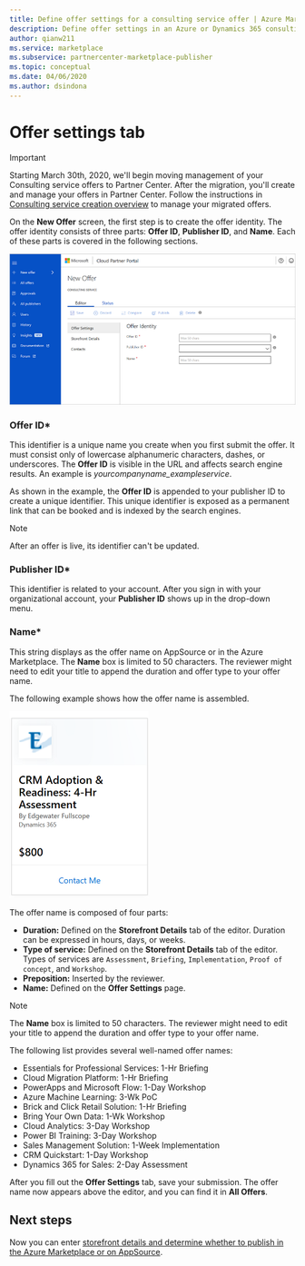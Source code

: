 ```yaml
---
title: Define offer settings for a consulting service offer | Azure Marketplace 
description: Define offer settings in an Azure or Dynamics 365 consulting service offer in the Cloud Partner Portal for the Azure Marketplace.
author: qianw211
ms.service: marketplace
ms.subservice: partnercenter-marketplace-publisher
ms.topic: conceptual
ms.date: 04/06/2020
ms.author: dsindona
---
```


# Offer settings tab

>[!Important]
>Starting March 30th, 2020, we'll begin moving management of your Consulting service offers to Partner Center. After the migration, you'll create and manage your offers in Partner Center. Follow the instructions in [Consulting service creation overview](https://aka.ms/AzureCreateConsultingService) to manage your migrated offers.

On the **New Offer** screen, the first step is to create the offer identity. The offer identity consists of three parts: **Offer ID**, **Publisher ID**, and **Name**. Each of these parts is covered in the following sections.

![Create a new consulting service offer - Offer Settings tab](media/consultingoffer-settings-tab.png)


### Offer ID*

This identifier is a unique name you create when you first submit the offer. It must consist only of lowercase alphanumeric characters, dashes, or underscores. The **Offer ID** is visible in the URL and affects search engine results. An example is *yourcompanyname_exampleservice*.

As shown in the example, the **Offer ID** is appended to your publisher ID to create a unique identifier. This unique identifier is exposed as a permanent link that can be booked and is indexed by the search engines.

>[!Note]
>After an offer is live, its identifier can't be updated.


### Publisher ID*

This identifier is related to your account. After you sign in with your organizational account, your **Publisher ID** shows up in the drop-down menu.


### Name*

This string displays as the offer name on AppSource or in the Azure Marketplace. The **Name** box is limited to 50 characters. The reviewer might need to edit your title to append the duration and offer type to your offer name.

The following example shows how the offer name is assembled. 

![Create a new consulting service offer](media/cppsampleconsultingoffer.png)

The offer name is composed of four parts:

-   **Duration:** Defined on the **Storefront Details** tab of the editor. Duration can be expressed in hours, days, or weeks.
-   **Type of service:** Defined on the **Storefront Details** tab of the editor. Types of services are `Assessment`, `Briefing`, `Implementation`, `Proof of concept`, and `Workshop`.
-   **Preposition:** Inserted by the reviewer.
-   **Name:** Defined on the **Offer Settings** page.

>[!Note]
>The **Name** box is limited to 50 characters. The reviewer might need to edit your title to append the duration and offer type to your offer name.

The following list provides several well-named offer names:

-   Essentials for Professional Services: 1-Hr Briefing
-   Cloud Migration Platform: 1-Hr Briefing
-   PowerApps and Microsoft Flow: 1-Day Workshop
-   Azure Machine Learning: 3-Wk PoC
-   Brick and Click Retail Solution: 1-Hr Briefing
-   Bring Your Own Data: 1-Wk Workshop
-   Cloud Analytics: 3-Day Workshop
-   Power BI Training: 3-Day Workshop
-   Sales Management Solution: 1-Week Implementation
-   CRM Quickstart: 1-Day Workshop
-   Dynamics 365 for Sales: 2-Day Assessment

After you fill out the **Offer Settings** tab, save your submission. The offer name now appears above the editor, and you can find it in **All Offers**.

## Next steps

Now you can enter [storefront details and determine whether to publish in the Azure Marketplace or on AppSource](./cpp-consulting-service-storefront-details.md).
